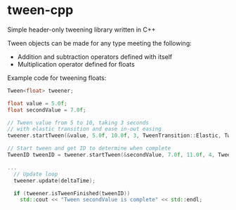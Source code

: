# tween-cpp

Simple header-only tweening library written in C++

Tween objects can be made for any type meeting the following:
 - Addition and subtraction operators defined with itself
 - Multiplication operator defined for floats

Example code for tweening floats:
```cpp
Tween<float> tweener;

float value = 5.0f;
float secondValue = 7.0f;

// Tween value from 5 to 10, taking 3 seconds
// with elastic transition and ease in-out easing
tweener.startTween(&value, 5.0f, 10.0f, 3, TweenTransition::Elastic, TweenEasing::EaseInOut);

// Start tween and get ID to determine when complete
TweenID tweenID = tweener.startTween(&secondValue, 7.0f, 11.0f, 4, TweenTransition::Sine, TweenEasing::EaseOut);

...
  // Update loop
  tweener.update(deltaTime);

  if (tweener.isTweenFinished(tweenID))
    std::cout << "Tween secondValue is complete" << std::endl;
```
